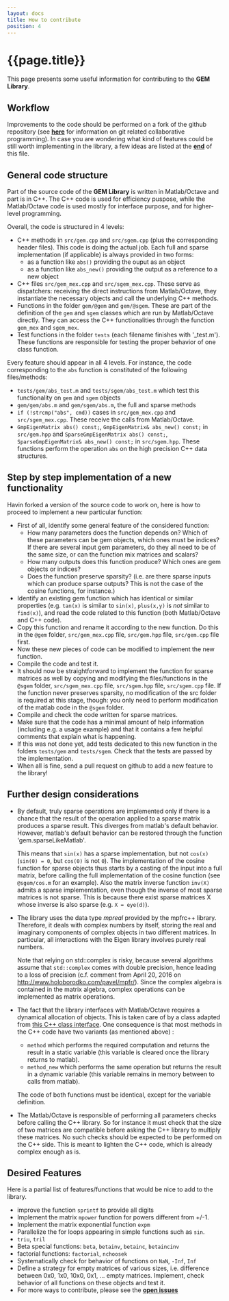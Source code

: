 ```yaml
---
layout: docs
title: How to contribute
position: 4
---
```


# {{page.title}}

This page presents some useful information for contributing to the **GEM Library**.


## Workflow

Improvements to the code should be performed on a fork of the github repository (see [**here**](https://docs.gitlab.com/ce/workflow/forking_workflow.html) for information on git related collaborative programming). In case you are wondering what kind of features could be still worth implementing in the library, a few ideas are listed at the [**end**](#desired-features) of this file.


## General code structure

Part of the source code of the **GEM Library** is written in Matlab/Octave and part is in C++. The C++ code is used for efficiency puspose, while the Matlab/Octave code is used mostly for interface purpose, and for higher-level programming.

Overall, the code is structured in 4 levels:

- C++ methods in `src/gem.cpp` and `src/sgem.cpp` (plus the corresponding header files). This code is doing the actual job. Each full and sparse implementation (if applicable) is always provided in two forms:
    - as a function like `abs()` providing the ouput as an object
    - as a function like `abs_new()` providing the output as a reference to a new object
- C++ files `src/gem_mex.cpp` and `src/sgem_mex.cpp`. These serve as dispatchers: receiving the direct instructions from Matlab/Octave, they instantiate the necessary objects and call the underlying C++ methods.
- Functions in the folder `gem/@gem` and `gem/@sgem`. These are part of the definition of the `gem` and `sgem` classes which are run by Matlab/Octave directly. They can access the C++ functionalities through the function `gem_mex` and `sgem_mex`.
- Test functions in the folder `tests` (each filename finishes with '_test.m'). These functions are responsible for testing the proper behavior of one class function.

Every feature should appear in all 4 levels. For instance, the code corresponding to the `abs` function is constituted of the following files/methods:

- `tests/gem/abs_test.m` and `tests/sgem/abs_test.m` which test this functionality on `gem` and `sgem` objects
- `gem/gem/abs.m` and `gem/sgem/abs.m`, the full and sparse methods
- `if (!strcmp("abs", cmd))` cases in `src/gem_mex.cpp` and `src/sgem_mex.cpp`. These receive the calls from Matlab/Octave.
- `GmpEigenMatrix abs() const;`, `GmpEigenMatrix& abs_new() const;` in `src/gem.hpp` and `SparseGmpEigenMatrix abs() const;`, `SparseGmpEigenMatrix& abs_new() const;` in `src/sgem.hpp`. These functions perform the operation `abs` on the high precision C++ data structures.


## Step by step implementation of a new functionality

Havin forked a version of the source code to work on, here is how to proceed to implement a new particular function:
 - First of all, identify some general feature of the considered function:
    - How many parameters does the function depends on? Which of these parameters can be gem objects, which ones must be indices? If there are several input gem parameters, do they all need to be of the same size, or can the function mix matrices and scalars?
    - How many outputs does this function produce? Which ones are gem objects or indices?
    - Does the function preserve sparsity? (i.e. are there sparse inputs which can produce sparse outputs? This is not the case of the cosine functions, for instance.)
 - Identify an existing gem function which has identical or similar properties (e.g. `tan(x)` is similar to `sin(x)`, `plus(x,y)` is _not_ similar to `find(x)`), and read the code related to this function (both Matlab/Octave and C++ code).
 - Copy this function and rename it according to the new function. Do this in the `@gem` folder, `src/gem_mex.cpp` file, `src/gem.hpp` file, `src/gem.cpp` file first.
 - Now these new pieces of code can be modified to implement the new function.
 - Compile the code and test it.
 - It should now be straightforward to implement the function for sparse matrices as well by copying and modifying the files/functions in the `@sgem` folder, `src/sgem_mex.cpp` file, `src/sgem.hpp` file, `src/sgem.cpp` file. If the function never preserves sparsity, no modification of the src folder is required at this stage, though: you only need to perform modification of the matlab code in the `@sgem` folder.
 - Compile and check the code written for sparse matrices.
 - Make sure that the code has a minimal amount of help information (including e.g. a usage example) and that it contains a few helpful comments that explain what is happening.
 - If this was not done yet, add tests dedicated to this new function in the folders `tests/gem` and `tests/sgem`. Check that the tests are passed by the implementation.
 - When all is fine, send a pull request on github to add a new feature to the library!


## Further design considerations

- By default, truly sparse operations are implemented only if there is a chance that the result of the operation applied to a sparse matrix produces a sparse result. This diverges from matlab's default behavior. However, matlab's default behavior can be restored through the function 'gem.sparseLikeMatlab'.

   This means that `sin(x)` has a sparse implementation, but not `cos(x)` (`sin(0) = 0`, but `cos(0)` is not `0`). The implementation of the cosine function for sparse objects thus starts by a casting of the input into a full matrix, before calling the full implementation of the cosine function (see `@sgem/cos.m` for an example). Also the matrix inverse function `inv(X)` admits a sparse implementation, even though the inverse of most sparse matrices is not sparse. This is because there exist sparse matrices X whose inverse is also sparse (e.g. `X = eye(d)`).

- The library uses the data type *mpreal* provided by the mpfrc++ library. Therefore, it deals with complex numbers by itself, storing the real and imaginary components of complex objects in two different matrices. In particular, all interactions with the Eigen library involves purely real numbers.

   Note that relying on std::complex is risky, because several algorithms assume that `std::complex` comes with double precision, hence leading to a loss of precision (c.f. comment from April 20, 2016 on http://www.holoborodko.com/pavel/mpfr/). Since the complex algebra is contained in the matrix algebra, complex operations can be implemented as matrix operations.

- The fact that the library interfaces with Matlab/Octave requires a dynamical allocation of objects. This is taken care of by a class adapted from [this C++ class interface](https://fr.mathworks.com/matlabcentral/fileexchange/38964-example-matlab-class-wrapper-for-a-c++-class). One consequence is that most methods in the C++ code have two variants (as mentioned above) :
  - `method` which performs the required computation and returns the result in a static variable (this variable is cleared once the library returns to matlab).
  - `method_new` which performs the same operation but returns the result in a dynamic variable (this variable remains in memory between to calls from matlab).

  The code of both functions must be identical, except for the variable definition.

- The Matlab/Octave is responsible of performing all parameters checks before calling the C++ library. So for instance it must check that the size of two matrices are compatible before asking the C++ library to multiply these matrices. No such checks should be expected to be performed on the C++ side. This is meant to lighten the C++ code, which is already complex enough as is.


## Desired Features

Here is a partial list of features/functions that would be nice to add to the library.

 - improve the function `sprintf` to provide all digits
 - Implement the matrix `mpower` function for powers different from +/-1.
 - Implement the matrix exponential function `expm`
 - Parallelize the for loops appearing in simple functions such as `sin`.
 - `triu`, `tril`
 - Beta special functions: `beta`, `betainv`, `betainc`, `betaincinv`
 - factorial functions: `factorial`, `nchoosek`
 - Systematically check for behavior of functions on `NaN`, `-Inf`, `Inf`
 - Define a strategy for empty matrices of various sizes, i.e. difference between 0x0, 1x0, 10x0, 0x1, ... empty matrices. Implement, check behavior of all functions on these objects and test it.
 - For more ways to contribute, please see the [**open issues**](http://github.com/gem-library/gem/issues)


